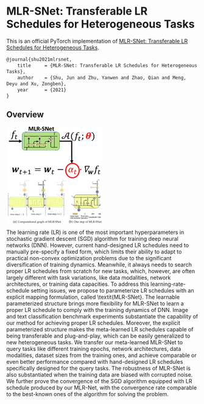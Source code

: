 # MLR-SNet: Transferable LR Schedules for Heterogeneous Tasks

This is an official PyTorch implementation of [MLR-SNet: Transferable LR Schedules for Heterogeneous Tasks](https://arxiv.org/abs/2007.14546).

```
@journal{shu2021mlrsnet,
    title     = {MLR-SNet: Transferable LR Schedules for Heterogeneous Tasks},
    author    = {Shu, Jun and Zhu, Yanwen and Zhao, Qian and Meng, Deyu and Xu, Zongben},
    year      = {2021}
} 
```

## Overview

<img align="middle" width="50%" src="mlr.png"> <img align="middle" width="50%" src="net.png">

The learning rate (LR) is one of the most important hyperparameters in stochastic gradient descent (SGD) algorithm for training deep neural networks (DNN). However, current hand-designed LR schedules need to manually pre-specify a fixed form, which limits their ability to adapt to practical non-convex optimization problems due to the significant diversification of training dynamics. Meanwhile, it always needs to search proper LR schedules from scratch for new tasks, which, however, are often largely different with task variations, like data modalities, network architectures, or training data capacities. To address this learning-rate-schedule setting issues, we propose to parameterize LR schedules with an explicit mapping formulation, called \textit{MLR-SNet}. The learnable parameterized structure brings more flexibility for MLR-SNet to learn a proper LR schedule to comply with the training dynamics of DNN. Image and text classification benchmark experiments substantiate the capability of our method for achieving proper LR schedules. Moreover, the explicit parameterized structure makes the meta-learned LR schedules capable of being transferable and plug-and-play, which can be easily generalized to new heterogeneous tasks. We transfer our meta-learned MLR-SNet to query tasks like different training epochs, network architectures, data modalities, dataset sizes from the training ones, and achieve comparable or even better performance compared with hand-designed LR schedules specifically designed for the query tasks. The robustness of MLR-SNet is also substantiated when the training data are biased with corrupted noise. We further prove the convergence of the SGD algorithm equipped with LR schedule produced by our MLR-Net, with the convergence rate comparable to the best-known ones of the algorithm for solving the problem.
